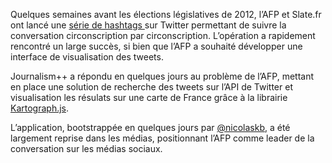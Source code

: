 Quelques semaines avant les élections législatives de 2012, l’AFP et Slate.fr ont lancé une [série de hashtags ](http://www.afp.com/fr/legislatives-hashtags-circonscriptions)sur Twitter permettant de suivre la conversation circonscription par circonscription. L’opération a rapidement rencontré un large succès, si bien que l’AFP a souhaité développer une interface de visualisation des tweets.

Journalism++ a répondu en quelques jours au problème de l’AFP, mettant en place une solution de recherche des tweets sur l’API de Twitter et visualisation les résulats sur une carte de France grâce à la librairie [Kartograph.js](https://github.com/kartograph/).

L’application, bootstrappée en quelques jours par [@nicolaskb](https://twitter.com/#%21/nicolaskb/), a été largement reprise dans les médias, positionnant l’AFP comme leader de la conversation sur les médias sociaux.
